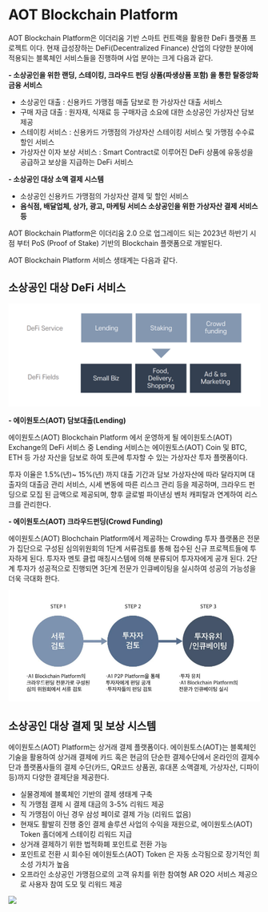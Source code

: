 # AOT Blockchain Platform

AOT Blockchain Platform은 이더리움 기반 스마트 컨트랙을 활용한 DeFi 플랫폼 프로젝트 이다. 현재 급성장하는 DeFi(Decentralized Finance) 산업의 다양한 분야에 적용되는 블록체인 서비스들을 진행하며 사업 분야는 크게 다음과 같다.

**- 소상공인을 위한 랜딩, 스테이킹, 크라우드 펀딩 상품(파생상품 포함) 을 통한 탈중앙화 금융 서비스**

* 소상공인 대출 : 신용카드 가맹점 매출 담보로 한 가상자산 대출 서비스
* 구매 자금 대출 : 원자재, 식재료 등 구매자금 소요에 대한 소상공인 가상자산 담보 제공
* 스테이킹 서비스 : 신용카드 가맹점의 가상자산 스테이킹 서비스 및 가맹점 수수료 할인 서비스
* 가상자산 이자 보상 서비스 : Smart Contract로 이루어진 DeFi 상품에 유동성을 공급하고 보상을 지급하는 DeFi 서비스

**- 소상공인 대상 소액 결제 시스템**

* 소상공인 신용카드 가맹점의 가상자산 결제 및 할인 서비스
* **음식점, 배달업체, 상가, 광고, 마케팅 서비스 소상공인을 위한 가상자산 결제 서비스 등**

AOT Blockchain Platform은 이더리움 2.0 으로 업그레이드 되는 2023년 하반기 시점 부터 PoS (Proof of Stake) 기반의 Blockchain 플랫폼으로 개발된다.

AOT Blockchain Platform 서비스 생태계는 다음과 같다.

## 소상공인 대상 DeFi 서비스

![](.gitbook/assets/07.png)

**- 에이원토스(AOT) 담보대출(Lending)**

에이원토스(AOT) Blockchain Platform 에서 운영하게 될 에이원토스(AOT) Exchange의 DeFi 서비스 중 Lending 서비스는 에이원토스(AOT) Coin 및 BTC, ETH 등 가상 자산을 담보로 하여 토큰에 투자할 수 있는 가상자산 투자 플랫폼이다.

투자 이율은 1.5%(년)\~ 15%(년) 까지 대출 기간과 담보 가상자산에 따라 달라지며 대출자의 대출금 관리 서비스, 시세 변동에 따른 리스크 관리 등을 제공하며, 크라우드 펀딩으로 모집 된 금액으로 제공되며, 향후 글로벌 파이낸싱 벤처 캐피탈과 연계하여 리스크를 관리한다.

**- 에이원토스(AOT) 크라우드펀딩(Crowd Funding)**

에이원토스(AOT) Blochchain Platform에서 제공하는 Crowding 투자 플랫폼은 전문가 집단으로 구성된 심의위원회의 1단계 서류검토를 통해 접수된 신규 프로젝트들에 투자하게 된다. 투자자 멘토 클럽 매칭시스템에 의해 분류되어 투자자에게 공개 된다. 2단계 투자가 성공적으로 진행되면 3단계 전문가 인큐베이팅을 실시하여 성공의 가능성을 더욱 극대화 한다.

![](.gitbook/assets/08.png)

## 소상공인 대상 결제 및 보상 시스템

에이원토스(AOT) Platform는 상거래 결제 플랫폼이다. 에이원토스(AOT)는 블록체인 기술을 활용하여 상거래 결제에 카드 혹은 현금의 단순한 결제수단에서 온라인의 결제수단과 플랫폼사들의 결제 수단(카드, QR코드 상품권, 휴대폰 소액결제, 가상자산, 디파이 등)까지 다양한 결제단을 제공한다.

* 실물경제에 블록체인 기반의 결제 생태계 구축
* 직 가맹점 결제 시 결제 대금의 3-5% 리워드 제공
* 직 가맹점이 아닌 경우 삼성 페이로 결제 가능 (리워드 없음)
* 현재도 활발히 진행 중인 결제 솔루션 사업의 수익을 재원으로, 에이원토스(AOT) Token 홀더에게 스테이킹 리워드 지급
* 상거래 결제하기 위한 법적화폐 포인트로 전환 가능
* 포인트로 전환 시 회수된 에이원토스(AOT) Token 은 자동 소각됨으로 장기적인 희소성 가치가 높음
* 오프라인 소상공인 가맹점으로의 고객 유치를 위한 참여형 AR O2O 서비스 제공으로 사용자 참여 도모 및 리워드 제공

![](.gitbook/assets/결제및보상시스템\_20220624.png)
